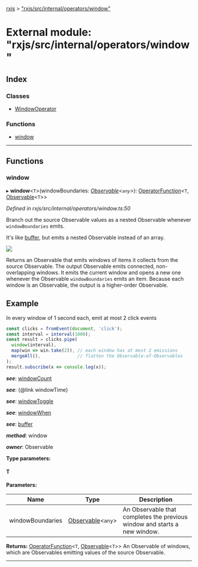 [rxjs](../README.md) > ["rxjs/src/internal/operators/window"](../modules/_rxjs_src_internal_operators_window_.md)

# External module: "rxjs/src/internal/operators/window"

## Index

### Classes

* [WindowOperator](../classes/_rxjs_src_internal_operators_window_.windowoperator.md)

### Functions

* [window](_rxjs_src_internal_operators_window_.md#window)

---

## Functions

<a id="window"></a>

###  window

▸ **window**<`T`>(windowBoundaries: *[Observable](../classes/_rxjs_src_internal_observable_.observable.md)<`any`>*): [OperatorFunction](../interfaces/_rxjs_src_internal_types_.operatorfunction.md)<`T`, [Observable](../classes/_rxjs_src_internal_observable_.observable.md)<`T`>>

*Defined in rxjs/src/internal/operators/window.ts:50*

Branch out the source Observable values as a nested Observable whenever `windowBoundaries` emits.

It's like [buffer](_rxjs_src_internal_operators_buffer_.md#buffer), but emits a nested Observable instead of an array.

![](window.png)

Returns an Observable that emits windows of items it collects from the source Observable. The output Observable emits connected, non-overlapping windows. It emits the current window and opens a new one whenever the Observable `windowBoundaries` emits an item. Because each window is an Observable, the output is a higher-order Observable.

Example
-------

In every window of 1 second each, emit at most 2 click events

```javascript
const clicks = fromEvent(document, 'click');
const interval = interval(1000);
const result = clicks.pipe(
  window(interval),
  map(win => win.take(2)), // each window has at most 2 emissions
  mergeAll(),              // flatten the Observable-of-Observables
);
result.subscribe(x => console.log(x));
```

*__see__*: [windowCount](_rxjs_src_internal_operators_windowcount_.md#windowcount)

*__see__*: {@link windowTime}

*__see__*: [windowToggle](_rxjs_src_internal_operators_windowtoggle_.md#windowtoggle)

*__see__*: [windowWhen](_rxjs_src_internal_operators_windowwhen_.md#windowwhen)

*__see__*: [buffer](_rxjs_src_internal_operators_buffer_.md#buffer)

*__method__*: window

*__owner__*: Observable

**Type parameters:**

#### T 
**Parameters:**

| Name | Type | Description |
| ------ | ------ | ------ |
| windowBoundaries | [Observable](../classes/_rxjs_src_internal_observable_.observable.md)<`any`> |  An Observable that completes the previous window and starts a new window. |

**Returns:** [OperatorFunction](../interfaces/_rxjs_src_internal_types_.operatorfunction.md)<`T`, [Observable](../classes/_rxjs_src_internal_observable_.observable.md)<`T`>>
An Observable of windows, which are
Observables emitting values of the source Observable.

___

